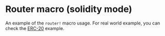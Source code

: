 # Router macro (solidity mode)

An example of the `router!` macro usage. For real world example, you can check the [ERC-20](../erc20) example.
